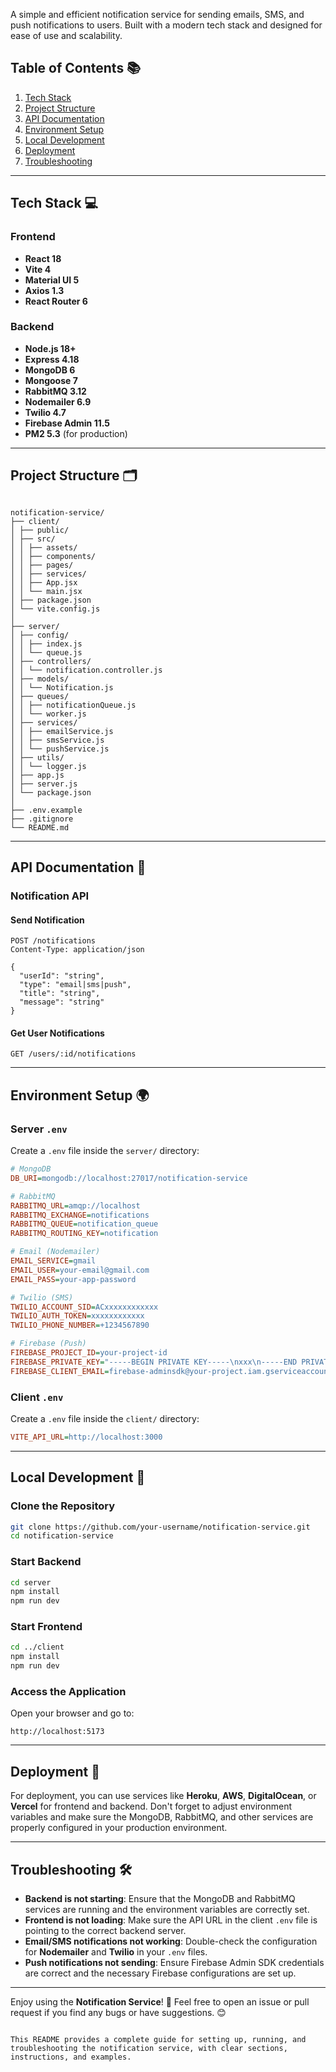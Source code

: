 A simple and efficient notification service for sending emails, SMS, and push notifications to users. Built with a modern tech stack and designed for ease of use and scalability.

## Table of Contents 📚

1. [Tech Stack](#tech-stack)
2. [Project Structure](#project-structure)
3. [API Documentation](#api-documentation)
4. [Environment Setup](#environment-setup)
5. [Local Development](#local-development)
6. [Deployment](#deployment)
7. [Troubleshooting](#troubleshooting)

---

## Tech Stack 💻

### Frontend

- **React 18**
- **Vite 4**
- **Material UI 5**
- **Axios 1.3**
- **React Router 6**

### Backend

- **Node.js 18+**
- **Express 4.18**
- **MongoDB 6**
- **Mongoose 7**
- **RabbitMQ 3.12**
- **Nodemailer 6.9**
- **Twilio 4.7**
- **Firebase Admin 11.5**
- **PM2 5.3** (for production)

---

## Project Structure 🗂️

```

notification-service/
├── client/
│ ├── public/
│ ├── src/
│ │ ├── assets/
│ │ ├── components/
│ │ ├── pages/
│ │ ├── services/
│ │ ├── App.jsx
│ │ └── main.jsx
│ ├── package.json
│ └── vite.config.js
│
├── server/
│ ├── config/
│ │ ├── index.js
│ │ └── queue.js
│ ├── controllers/
│ │ └── notification.controller.js
│ ├── models/
│ │ └── Notification.js
│ ├── queues/
│ │ ├── notificationQueue.js
│ │ └── worker.js
│ ├── services/
│ │ ├── emailService.js
│ │ ├── smsService.js
│ │ └── pushService.js
│ ├── utils/
│ │ └── logger.js
│ ├── app.js
│ ├── server.js
│ └── package.json
│
├── .env.example
├── .gitignore
└── README.md

```

---

## API Documentation 📝

### Notification API

#### Send Notification

```http
POST /notifications
Content-Type: application/json

{
  "userId": "string",
  "type": "email|sms|push",
  "title": "string",
  "message": "string"
}
```

#### Get User Notifications

```http
GET /users/:id/notifications
```

---

## Environment Setup 🌍

### Server `.env`

Create a `.env` file inside the `server/` directory:

```ini
# MongoDB
DB_URI=mongodb://localhost:27017/notification-service

# RabbitMQ
RABBITMQ_URL=amqp://localhost
RABBITMQ_EXCHANGE=notifications
RABBITMQ_QUEUE=notification_queue
RABBITMQ_ROUTING_KEY=notification

# Email (Nodemailer)
EMAIL_SERVICE=gmail
EMAIL_USER=your-email@gmail.com
EMAIL_PASS=your-app-password

# Twilio (SMS)
TWILIO_ACCOUNT_SID=ACxxxxxxxxxxxx
TWILIO_AUTH_TOKEN=xxxxxxxxxxxx
TWILIO_PHONE_NUMBER=+1234567890

# Firebase (Push)
FIREBASE_PROJECT_ID=your-project-id
FIREBASE_PRIVATE_KEY="-----BEGIN PRIVATE KEY-----\nxxx\n-----END PRIVATE KEY-----"
FIREBASE_CLIENT_EMAIL=firebase-adminsdk@your-project.iam.gserviceaccount.com
```

### Client `.env`

Create a `.env` file inside the `client/` directory:

```ini
VITE_API_URL=http://localhost:3000
```

---

## Local Development 🌱

### Clone the Repository

```bash
git clone https://github.com/your-username/notification-service.git
cd notification-service
```

### Start Backend

```bash
cd server
npm install
npm run dev
```

### Start Frontend

```bash
cd ../client
npm install
npm run dev
```

### Access the Application

Open your browser and go to:

```
http://localhost:5173
```

---

## Deployment 🚢

For deployment, you can use services like **Heroku**, **AWS**, **DigitalOcean**, or **Vercel** for frontend and backend. Don't forget to adjust environment variables and make sure the MongoDB, RabbitMQ, and other services are properly configured in your production environment.

---

## Troubleshooting 🛠️

- **Backend is not starting**: Ensure that the MongoDB and RabbitMQ services are running and the environment variables are correctly set.
- **Frontend is not loading**: Make sure the API URL in the client `.env` file is pointing to the correct backend server.
- **Email/SMS notifications not working**: Double-check the configuration for **Nodemailer** and **Twilio** in your `.env` files.
- **Push notifications not sending**: Ensure Firebase Admin SDK credentials are correct and the necessary Firebase configurations are set up.

---

Enjoy using the **Notification Service**! 🎉 Feel free to open an issue or pull request if you find any bugs or have suggestions. 😊

```

This README provides a complete guide for setting up, running, and troubleshooting the notification service, with clear sections, instructions, and examples.
```
